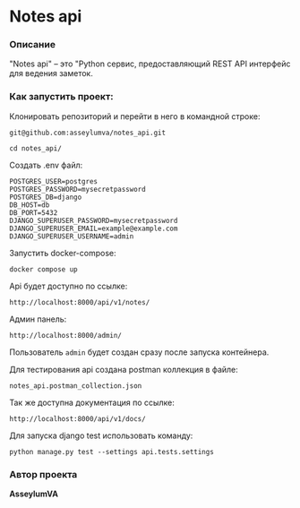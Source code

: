 # Notes api


### Описание
"Notes api" – это "Python сервис,
предоставляющий REST API интерфейс для ведения заметок.

### Как запустить проект:

Клонировать репозиторий и перейти в него в командной строке:

``` git@github.com:asseylumva/notes_api.git ``` 

``` cd notes_api/ ``` 

Создать .env файл:
```
POSTGRES_USER=postgres
POSTGRES_PASSWORD=mysecretpassword
POSTGRES_DB=django
DB_HOST=db
DB_PORT=5432
DJANGO_SUPERUSER_PASSWORD=mysecretpassword
DJANGO_SUPERUSER_EMAIL=example@example.com
DJANGO_SUPERUSER_USERNAME=admin
```

Запустить docker-compose:

```
docker compose up
```

Api будет доступно по ссылке:

```
http://localhost:8000/api/v1/notes/
```
Админ панель:
```
http://localhost:8000/admin/
```
Пользователь  `admin` будет создан сразу после запуска контейнера.

Для тестирования api создана postman коллекция в файле:
```
notes_api.postman_collection.json
```

Так же доступна документация по ссылке:
```
http://localhost:8000/api/v1/docs/
```

Для запуска django test использовать команду:
```
python manage.py test --settings api.tests.settings
```

### Автор проекта

**AsseylumVA**